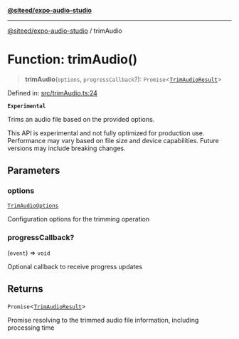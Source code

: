 [**@siteed/expo-audio-studio**](../README.md)

***

[@siteed/expo-audio-studio](../README.md) / trimAudio

# Function: trimAudio()

> **trimAudio**(`options`, `progressCallback`?): `Promise`\<[`TrimAudioResult`](../interfaces/TrimAudioResult.md)\>

Defined in: [src/trimAudio.ts:24](https://github.com/deeeed/expo-audio-stream/blob/9191a2cec8e21cd03a0d5be59d823583d449d9c9/packages/expo-audio-studio/src/trimAudio.ts#L24)

**`Experimental`**

Trims an audio file based on the provided options.

 This API is experimental and not fully optimized for production use.
Performance may vary based on file size and device capabilities.
Future versions may include breaking changes.

## Parameters

### options

[`TrimAudioOptions`](../interfaces/TrimAudioOptions.md)

Configuration options for the trimming operation

### progressCallback?

(`event`) => `void`

Optional callback to receive progress updates

## Returns

`Promise`\<[`TrimAudioResult`](../interfaces/TrimAudioResult.md)\>

Promise resolving to the trimmed audio file information, including processing time
